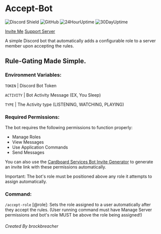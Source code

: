 # Accept-Bot
![Discord Shield](https://discord.com/api/guilds/514101346992128012/widget.png?style=shield)
![GitHub](https://img.shields.io/github/license/brockbreacher/Accept-Bot) ![24HourUptime](https://status.brbr.xyz/api/badge/16/uptime/24) ![30DayUptime](https://status.brbr.xyz/api/badge/16/uptime/720?label=30&labelSuffix=d) 

[Invite Me](https://discord.com/oauth2/authorize?client_id=1382111158546206720)  [Support Server](https://discord.gg/SWTseD7)


A simple Discord bot that automatically adds a configurable role to a server member upon accepting the rules.
## Rule-Gating Made Simple.

### Environment Variables:

`TOKEN` | Discord Bot Token

`ACTIVITY` | Bot Activity Message (EX, You Sleep)

`TYPE` | The Activity type (LISTENING, WATCHING, PLAYING)

### Required Permissions:
The bot requires the following permissions to function properly:
- Manage Roles
- View Messages
- Use Application Commands
- Send Messages

You can also use the [Cardboard Services Bot Invite Generator](https://invite.cardboards.net/) to generate an invite link with these permissions automatically. 

Important: The bot's role must be positioned above any role it attempts to assign automatically.

### Command:
`/accept-role` [@role]: Sets the role assigned to a user automatically after they accept the rules.  (User running command must have Manage Server permissions and bot's role MUST be above the role being assigned!)

###### Created By brockbreacher
